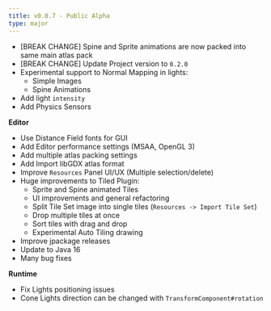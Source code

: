 ```yaml
---
title: v0.0.7 - Public Alpha
type: major
---
```


- [BREAK CHANGE] Spine and Sprite animations are now packed into same main atlas pack
- [BREAK CHANGE] Update Project version to `0.2.0`
- Experimental support to Normal Mapping in lights:
    * Simple Images
    * Spine Animations
- Add light `intensity`
- Add Physics Sensors

**Editor**
- Use Distance Field fonts for GUI
- Add Editor performance settings (MSAA, OpenGL 3)
- Add multiple atlas packing settings
- Add Import libGDX atlas format
- Improve `Resources` Panel UI/UX (Multiple selection/delete)
- Huge improvements to Tiled Plugin:
    * Sprite and Spine animated Tiles
    * UI improvements and general refactoring
    * Split Tile Set image into single tiles (`Resources -> Import Tile Set`)
    * Drop multiple tiles at once
    * Sort tiles with drag and drop
    * Experimental Auto Tiling drawing
- Improve jpackage releases
- Update to Java 16
- Many bug fixes

**Runtime**
- Fix Lights positioning issues
- Cone Lights direction can be changed with `TransformComponent#rotation`